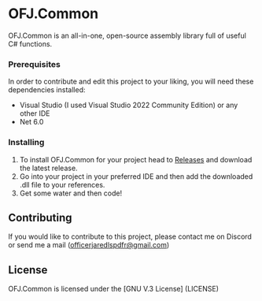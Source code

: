 # OFJ.Common

OFJ.Common is an all-in-one, open-source assembly library full of useful C# functions.

### Prerequisites

In order to contribute and edit this project to your liking, you will need these dependencies installed:

- Visual Studio (I used Visual Studio 2022 Community Edition) or any other IDE
- Net 6.0

### Installing

1. To install OFJ.Common for your project head to [Releases](https://github.com/XibblEDK/OFJ.Common/releases) and download the latest release.
2. Go into your project in your preferred IDE and then add the downloaded .dll file to your references.
3. Get some water and then code!

## Contributing

If you would like to contribute to this project, please contact me on Discord or send me a mail (officerjaredlspdfr@gmail.com)

## License

OFJ.Common is licensed under the [GNU V.3 License] (LICENSE)

